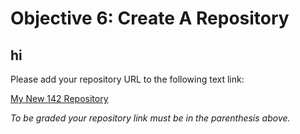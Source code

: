 # Objective 6: Create A Repository
## hi
Please add your repository URL to the following text link:

[My New 142 Repository](https://gitlab.cs.wallawalla.edu/maioan/objective06-142)

*To be graded your repository link must be in the parenthesis above.*
